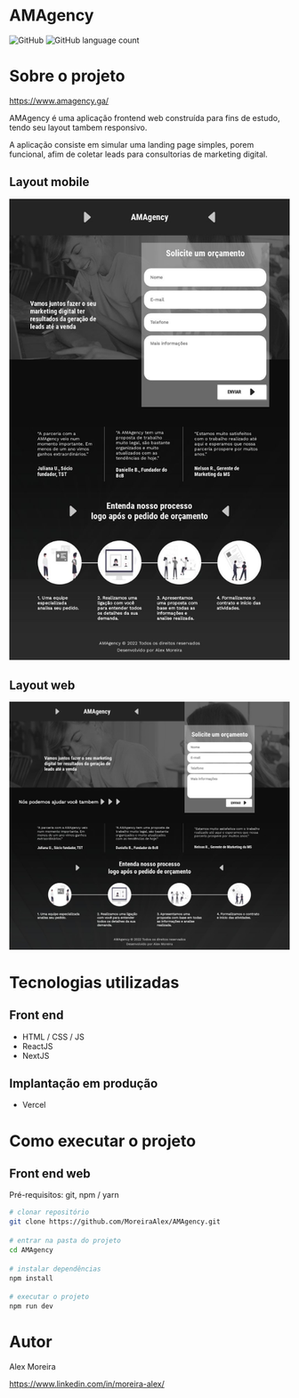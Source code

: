 # AMAgency
![GitHub](https://img.shields.io/github/license/MoreiraAlex/AMAgency)
![GitHub language count](https://img.shields.io/github/languages/count/MoreiraAlex/AMAgency)

# Sobre o projeto

https://www.amagency.ga/

AMAgency é uma aplicação frontend web construída para fins de estudo, tendo seu layout tambem responsivo.

A aplicação consiste em simular uma landing page simples, porem funcional, afim de coletar leads para consultorias de marketing digital.

## Layout mobile
![Mobile 1](/public/web-mobile.jpg) 

## Layout web
![Web 1](/public/web-desktop.jpg)

# Tecnologias utilizadas

## Front end
- HTML / CSS / JS
- ReactJS
- NextJS
## Implantação em produção
- Vercel

# Como executar o projeto

## Front end web
Pré-requisitos: git, npm / yarn

```bash
# clonar repositório
git clone https://github.com/MoreiraAlex/AMAgency.git

# entrar na pasta do projeto
cd AMAgency

# instalar dependências
npm install

# executar o projeto
npm run dev
```

# Autor

Alex Moreira

https://www.linkedin.com/in/moreira-alex/
